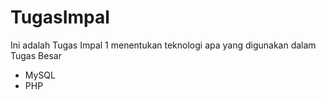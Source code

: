 # TugasImpal
Ini adalah Tugas Impal 1 menentukan teknologi apa yang digunakan dalam Tugas Besar 
- MySQL
- PHP
